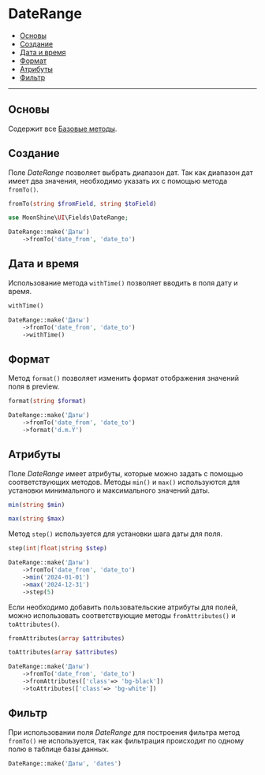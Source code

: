 # DateRange

- [Основы](#basics)
- [Создание](#make)
- [Дата и время](#date-and-time)
- [Формат](#format)
- [Атрибуты](#attributes)
- [Фильтр](#filter)

---

<a name="basics"></a>
## Основы

Содержит все [Базовые методы](#/docs/{{version}}/fields/basic-methods.md).

<a name="make"></a>
## Создание

Поле *DateRange* позволяет выбрать диапазон дат.
Так как диапазон дат имеет два значения, необходимо указать их с помощью метода `fromTo()`.

```php
fromTo(string $fromField, string $toField)
```

```php
use MoonShine\UI\Fields\DateRange; 

DateRange::make('Даты')
    ->fromTo('date_from', 'date_to')
```

<a name="date-and-time"></a>
## Дата и время

Использование метода `withTime()` позволяет вводить в поля дату и время.

```php
withTime()
```

```php
DateRange::make('Даты')
    ->fromTo('date_from', 'date_to')
    ->withTime()
```

<a name="format"></a>
## Формат

Метод `format()` позволяет изменить формат отображения значений поля в preview.

```php
format(string $format)
```

```php
DateRange::make('Даты')
    ->fromTo('date_from', 'date_to')
    ->format('d.m.Y')
```

<a name="attributes"></a>
## Атрибуты

Поле *DateRange* имеет атрибуты, которые можно задать с помощью соответствующих методов.
Методы `min()` и `max()` используются для установки минимального и максимального значений даты.

```php
min(string $min)
```

```php
max(string $max)
```

Метод `step()` используется для установки шага даты для поля.

```php
step(int|float|string $step)
```

```php
DateRange::make('Даты')
    ->fromTo('date_from', 'date_to')
    ->min('2024-01-01')
    ->max('2024-12-31')
    ->step(5)
```

Если необходимо добавить пользовательские атрибуты для полей, можно использовать соответствующие методы `fromAttributes()` и `toAttributes()`.

```php
fromAttributes(array $attributes)
```

```php
toAttributes(array $attributes)
```

```php
DateRange::make('Даты')
    ->fromTo('date_from', 'date_to')
    ->fromAttributes(['class'=> 'bg-black'])
    ->toAttributes(['class'=> 'bg-white'])
```

<a name="filter"></a>
## Фильтр

При использовании поля *DateRange* для построения фильтра метод `fromTo()` не используется, так как фильтрация происходит по одному полю в таблице базы данных.

```php
DateRange::make('Даты', 'dates')
```
